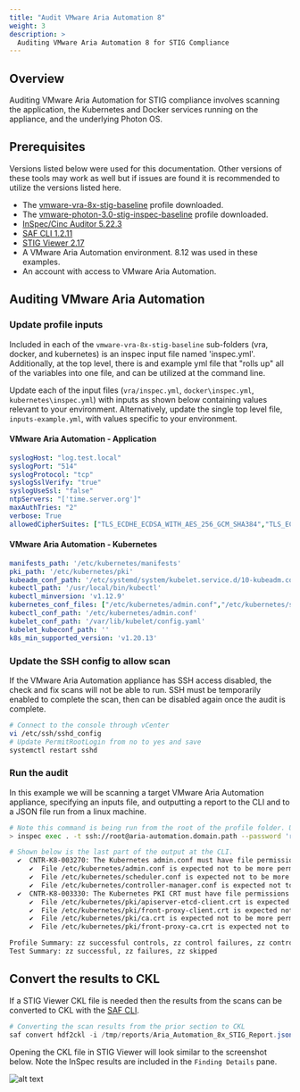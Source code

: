 ```yaml
---
title: "Audit VMware Aria Automation 8"
weight: 3
description: >
  Auditing VMware Aria Automation 8 for STIG Compliance
---
```

## Overview
Auditing VMware Aria Automation for STIG compliance involves scanning the application, the Kubernetes and Docker services running on the appliance, and the underlying Photon OS.  

## Prerequisites
Versions listed below were used for this documentation. Other versions of these tools may work as well but if issues are found it is recommended to utilize the versions listed here.  

* The [vmware-vra-8x-stig-baseline](https://github.com/vmware/dod-compliance-and-automation/tree/master/aria/automation/8.x/inspec/vmware-vra-8x-stig-baseline) profile downloaded.
* The [vmware-photon-3.0-stig-inspec-baseline](https://github.com/vmware/dod-compliance-and-automation/tree/master/photon/3.0/inspec/vmware-photon-3.0-stig-inspec-baseline) profile downloaded.
* [InSpec/Cinc Auditor 5.22.3](/docs/automation-tools/inspec/)
* [SAF CLI 1.2.11](docs/automation-tools/safcli/)
* [STIG Viewer 2.17](https://public.cyber.mil/stigs/srg-stig-tools/)
* A VMware Aria Automation environment. 8.12 was used in these examples.
* An account with access to VMware Aria Automation.

## Auditing VMware Aria Automation
### Update profile inputs
Included in each of the `vmware-vra-8x-stig-baseline` sub-folders (vra, docker, and kubernetes) is an inspec input file named 'inspec.yml'. 
Additionally, at the top level, there is and example yml file that "rolls up" all of the variables into one file, and can be utilized at the command line.

Update each of the input files (`vra/inspec.yml`, `docker\inspec.yml`, `kubernetes\inspec.yml`) with inputs as shown below containing values relevant to your environment. 
Alternatively, update the single top level file, `inputs-example.yml`, with values specific to your environment.

#### VMware Aria Automation - Application
```yaml
syslogHost: "log.test.local"
syslogPort: "514"
syslogProtocol: "tcp"
syslogSslVerify: "true"
syslogUseSsl: "false"
ntpServers: "['time.server.org']"
maxAuthTries: "2"
verbose: True
allowedCipherSuites: ["TLS_ECDHE_ECDSA_WITH_AES_256_GCM_SHA384","TLS_ECDHE_ECDSA_WITH_AES_128_GCM_SHA256","TLS_ECDHE_RSA_WITH_AES_256_GCM_SHA384","TLS_ECDHE_RSA_WITH_AES_128_GCM_SHA256"]
```
#### VMware Aria Automation - Kubernetes
```yaml
manifests_path: '/etc/kubernetes/manifests'
pki_path: '/etc/kubernetes/pki'
kubeadm_conf_path: '/etc/systemd/system/kubelet.service.d/10-kubeadm.conf'
kubectl_path: '/usr/local/bin/kubectl'
kubectl_minversion: 'v1.12.9'
kubernetes_conf_files: ["/etc/kubernetes/admin.conf","/etc/kubernetes/scheduler.conf","/etc/kubernetes/controller-manager.conf"]
kubectl_conf_path: '/etc/kubernetes/admin.conf'
kubelet_conf_path: '/var/lib/kubelet/config.yaml'
kubelet_kubeconf_path: ''
k8s_min_supported_version: 'v1.20.13'
```

### Update the SSH config to allow scan
If the VMware Aria Automation appliance has SSH access disabled, the check and fix scans will not be able to run. SSH must be temporarily enabled to complete the scan, then can be disabled again once the audit is complete.  

```bash
# Connect to the console through vCenter
vi /etc/ssh/sshd_config
# Update PermitRootLogin from no to yes and save
systemctl restart sshd
```

### Run the audit
In this example we will be scanning a target VMware Aria Automation appliance, specifying an inputs file, and outputting a report to the CLI and to a JSON file run from a linux machine.  
```bash
# Note this command is being run from the root of the profile folder. Update paths as needed if running from a different location.
> inspec exec . -t ssh://root@aria-automation.domain.path --password 'replaceme' --show-progress --input-file inputs-example.yml --reporter cli json:/tmp/reports/Aria_Automation_8x_STIG_Report.json

# Shown below is the last part of the output at the CLI.
  ✔  CNTR-K8-003270: The Kubernetes admin.conf must have file permissions set to 644 or more restrictive.
     ✔  File /etc/kubernetes/admin.conf is expected not to be more permissive than "0644"
     ✔  File /etc/kubernetes/scheduler.conf is expected not to be more permissive than "0644"
     ✔  File /etc/kubernetes/controller-manager.conf is expected not to be more permissive than "0644"
  ✔  CNTR-K8-003330: The Kubernetes PKI CRT must have file permissions set to 644 or more restrictive.
     ✔  File /etc/kubernetes/pki/apiserver-etcd-client.crt is expected not to be more permissive than "0644"
     ✔  File /etc/kubernetes/pki/front-proxy-client.crt is expected not to be more permissive than "0644"
     ✔  File /etc/kubernetes/pki/ca.crt is expected not to be more permissive than "0644"
     ✔  File /etc/kubernetes/pki/front-proxy-ca.crt is expected not to be more permissive than "0644"

Profile Summary: zz successful controls, zz control failures, zz controls skipped
Test Summary: zz successful, zz failures, zz skipped
```

## Convert the results to CKL
If a STIG Viewer CKL file is needed then the results from the scans can be converted to CKL with the [SAF CLI](/docs/automation-tools/safcli/).

```powershell
# Converting the scan results from the prior section to CKL
saf convert hdf2ckl -i /tmp/reports/Aria_Automation_8x_STIG_Report.json -o /tmp/reports/Aria_Automation_8x_STIG_Report.ckl --hostname aria-automation.domain.path --fqdn aria-automation.domain.path --ip 10.2.3.4 --mac 00:00:00:00:00:00
```

Opening the CKL file in STIG Viewer will look similar to the screenshot below. Note the InSpec results are included in the `Finding Details` pane.  

![alt text](/images/vcf_audit5_ckl_screenshot.png)